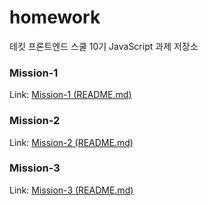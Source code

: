 # homework

테킷 프론트엔드 스쿨 10기 JavaScript 과제 저장소

### Mission-1
Link: [Mission-1 (README.md)](/mission01/naver_login/README.md)

### Mission-2
Link: [Mission-2 (README.md)](/mission02/README.md)

### Mission-3
Link: [Mission-3 (README.md)](/mission03/README.md)
